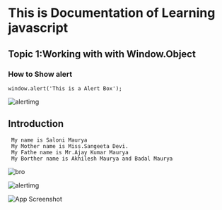 # This is Documentation of Learning javascript
## Topic 1:Working with with Window.Object
### How to Show alert

```
window.alert('This is a Alert Box');
```
![alertimg](https://user-images.githubusercontent.com/95132335/143727898-4e1ab954-c4a2-435f-828d-af9c9273038d.png)

## Introduction 

```
 My name is Saloni Maurya
 My Mother name is Miss.Sangeeta Devi.
 My Fathe name is Mr.Ajay Kumar Maurya
 My Borther name is Akhilesh Maurya and Badal Maurya
```
![bro](https://user-images.githubusercontent.com/95132335/143728559-428bd585-437a-4d0b-88c1-5df4bdde2aa8.jpg)

![alertimg](https://user-images.githubusercontent.com/95132335/143728798-b68657d9-d213-44cf-a6b3-7debf944522c.png)

![App Screenshot](https://imgur.com/lHYVkQL)
